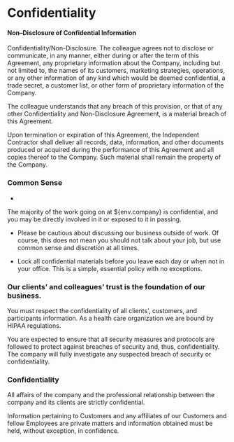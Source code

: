 # Confidentiality

#### Non–Disclosure of Confidential Information

Confidentiality/Non-Disclosure. The colleague agrees not to disclose or communicate, in any manner, either during or after the term of this Agreement, any proprietary information about the Company, including but not limited to, the names of its customers, marketing strategies, operations, or any other information of any kind which would be deemed confidential, a trade secret, a customer list, or other form of proprietary information of the Company. 

The colleague understands that any breach of this provision, or that of any other Confidentiality and Non-Disclosure Agreement, is a material breach of this Agreement. 


Upon termination or expiration of this Agreement, the Independent Contractor shall deliver all records, data, information, and other documents produced or acquired during the performance of this Agreement and all copies thereof to the Company. Such material shall remain the property of the Company. 

### Common Sense
- 
The majority of the work going on at ${env.company} is confidential, and you may be directly involved in it or exposed to it in passing.

- Please be cautious about discussing our business outside of work. Of course, this does not mean you should not talk about your job, but use common sense and discretion at all times. 

- Lock all confidential materials before you leave each day or when not in your office. This is a simple, essential policy with no exceptions. 

### Our clients’ and colleagues’ trust is the foundation of our business.

You must respect the confidentiality of all clients', customers, and participants  information.  As a health care organization we are bound by HIPAA regulations. 

You are expected to ensure that all security measures and protocols are followed to protect against breaches of security and, thus, confidentiality.  The company will fully investigate any suspected breach of security or confidentiality.


### Confidentiality

All affairs of the company and the professional relationship between the company and its clients are strictly confidential. 

Information pertaining to Customers and any affiliates of our Customers and fellow Employees are private matters and information obtained must be held, without exception, in confidence.



